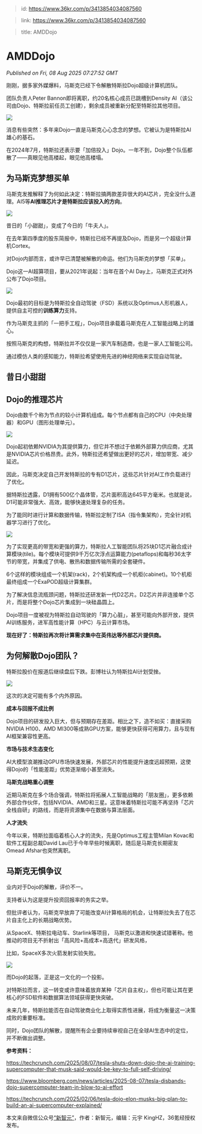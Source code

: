 > id: https://www.36kr.com/p/3413854034087560

> link: https://www.36kr.com/p/3413854034087560

> title: AMDDojo

# AMDDojo
_Published on Fri, 08 Aug 2025 07:27:52 GMT_

刚刚，据多家外媒爆料，马斯克已经下令解散特斯拉Dojo超级计算机团队。

团队负责人Peter Bannon即将离职，约20名核心成员已跳槽到Density AI（该公司由Dojo、特斯拉前任员工创建），剩余成员被重新分配至特斯拉其他项目。

![](https://img.36krcdn.com/hsossms/20250808/v2_aa322dcd4aed47fd9ade5d177fd706b4@5091053_oswg410203oswg1080oswg476_img_000?x-oss-process=image/format,jpg/interlace,1)

消息有些突然：多年来Dojo一直是马斯克心心念念的梦想。它被认为是特斯拉AI雄心的基石。

在2024年7月，特斯拉还表示要「加倍投入」Dojo。一年不到，Dojo整个队伍都散了——真眼见他高楼起，眼见他高楼塌。

**为马斯克梦想买单**
------------

马斯克发推解释了为何如此决定：特斯拉搞两款差异很大的AI芯片，完全没什么道理。AI5等**AI推理芯片才是特斯拉应该投入的方向**。

![](https://img.36krcdn.com/hsossms/20250808/v2_aa97c05a10674ac8b20c32dfc8253b51@5091053_oswg244611oswg1080oswg659_img_000?x-oss-process=image/format,jpg/interlace,1)

昔日的「小甜甜」，变成了今日的「牛夫人」。

在去年第四季度的股东简报中，特斯拉已经不再提及Dojo，而是另一个超级计算机Cortex。

对Dojo内部而言，或许早已清楚被解散的命运。他们为马斯克的梦想「买单」。

Dojo这一AI超算项目，要从2021年说起：当年在首个AI Day上，马斯克正式对外公布了Dojo项目。

![](https://img.36krcdn.com/hsossms/20250808/v2_a50fe46b29a8475fb55d297e1d6fb558@5091053_oswg717830oswg1080oswg720_img_000?x-oss-process=image/format,jpg/interlace,1)

Dojo最初的目标是为特斯拉全自动驾驶（FSD）系统以及Optimus人形机器人，提供自主可控的**训练算力**支持。

作为马斯克主抓的「一把手工程」，Dojo项目承载着马斯克在人工智能战略上的雄心。

按照马斯克的构想，特斯拉并不仅仅是一家汽车制造商，也是一家人工智能公司。

通过模仿人类的感知能力，特斯拉希望使用先进的神经网络来实现自动驾驶。

**昔日小甜甜**
---------

**Dojo的推理芯片**
-------------

Dojo由数千个称为节点的较小计算机组成。每个节点都有自己的CPU（中央处理器）和GPU（图形处理单元）。

![](https://img.36krcdn.com/hsossms/20250808/v2_cad1ca4942e14edd82de906191f7383e@5091053_oswg969184oswg1080oswg855_img_000?x-oss-process=image/format,jpg/interlace,1)

Dojo起初依赖NVIDIA为其提供算力，但它并不想过于依赖外部算力供应商，尤其是NVIDIA芯片价格昂贵。此外，特斯拉还希望做出更好的芯片，增加带宽、减少延迟。

因此，马斯克决定自己开发特斯拉的专有D1芯片，这些芯片针对AI工作负载进行了优化。

据特斯拉透露，D1拥有500亿个晶体管，芯片面积高达645平方毫米。也就是说，D1可能非常强大、高效，能够快速处理复杂的任务。

为了能同时进行计算和数据传输，特斯拉定制了ISA（指令集架构），完全针对机器学习进行了优化。

![](https://img.36krcdn.com/hsossms/20250808/v2_a20b7a52d8a6465b87bc0a738f3eb9fc@5091053_oswg558584oswg1010oswg792_img_000?x-oss-process=image/format,jpg/interlace,1)

为了实现更高的带宽和更强的算力，特斯拉人工智能团队将25块D1芯片融合成计算模块(tile)。每个模块可提供9千万亿次浮点运算能力(petaflops)和每秒36太字节的带宽，并集成了供电、散热和数据传输所需的全套硬件。

6个这样的模块组成一个机架(rack)，2个机架构成一个机柜(cabinet)。10个机柜最终组成一个ExaPOD超级计算集群。

为了解决信息流瓶颈问题，特斯拉还研发新一代D2芯片。D2芯片并非连接单个芯片，而是将整个Dojo芯片集成到一块硅晶圆上。

Dojo项目一度被视为特斯拉自动驾驶的「算力心脏」，甚至可能向外部开放，提供AI训练服务，进军高性能计算（HPC）与云计算市场。

**现在好了：特斯拉再次将计算需求集中在英伟达等外部芯片提供商。**

**为何解散Dojo团队？**
---------------

特斯拉股价在报道后继续盘后下跌。彭博社认为特斯拉AI计划受挫。

![](https://img.36krcdn.com/hsossms/20250808/v2_96718c57467541cb9535f221b0421f6d@5091053_oswg77872oswg1080oswg229_img_000?x-oss-process=image/format,jpg/interlace,1)

这次的决定可能有多个内外原因。

**成本与回报不成比例**

Dojo项目的研发投入巨大，但与预期存在差距。相比之下，造不如买：直接采购NVIDIA H100、AMD MI300等成熟GPU方案，能够更快获得可用算力，且与现有AI框架兼容性更高。

**市场与技术生态变化**

AI大模型浪潮推动GPU市场快速发展，外部芯片的性能提升速度远超预期，这使得Dojo的「性能差距」优势逐渐缩小甚至消失。

**马斯克战略重心调整**

近期马斯克在多个场合强调，特斯拉将拓展人工智能战略的「朋友圈」，更多依赖外部合作伙伴，包括NVIDIA、AMD和三星。这意味着特斯拉可能不再坚持「芯片全栈自研」的路线，而是将资源集中在数据与算法层面。

**人才流失**

今年以来，特斯拉面临着核心人才的流失，先是Optimus工程主管Milan Kovac和软件工程副总裁David Lau已于今年早些时候离职，随后是马斯克长期密友Omead Afshar也突然离职。

**马斯克无惧争议**
-----------

业内对于Dojo的解散，评价不一。

支持者认为这是提升投资回报率的务实之举。

但批评者认为，马斯克早放弃了可能改变AI计算格局的机会，让特斯拉失去了在芯片自主化上的长期战略优势。

从SpaceX、特斯拉电动车、Starlink等项目， 马斯克以激进和快速试错著称。他推动的项目无不折射出「高风险+高成本+高迭代」研发风格，

比如，SpaceX多次火箭发射实验失败。

![](https://img.36krcdn.com/hsossms/20250808/v2_c7ed17aa5ff141c3b38266340d21eae0@5091053_oswg411478oswg1080oswg608_img_000?x-oss-process=image/format,jpg/interlace,1)

而Dojo的起落，正是这一文化的一个投影。

对特斯拉而言，这一转变或许意味着放弃某种「芯片自主权」，但也可能让其在更核心的FSD软件和数据算法领域获得更快突破。

未来几年，特斯拉能否在自动驾驶商业化上取得实质性进展，将成为衡量这一决策成败的重要标准。

同时，Dojo团队的解散，提醒所有企业要持续审视自己在全球AI生态中的定位，并不断做出调整。

**参考资料：**

https://techcrunch.com/2025/08/07/tesla-shuts-down-dojo-the-ai-training-supercomputer-that-musk-said-would-be-key-to-full-self-driving/

https://www.bloomberg.com/news/articles/2025-08-07/tesla-disbands-dojo-supercomputer-team-in-blow-to-ai-effort

https://techcrunch.com/2025/02/06/tesla-dojo-elon-musks-big-plan-to-build-an-ai-supercomputer-explained/

本文来自微信公众号[“新智元”](https://mp.weixin.qq.com/s/pGZGhjy7a9yYEaSIXGFduA)，作者：新智元，编辑：元宇 KingHZ，36氪经授权发布。

